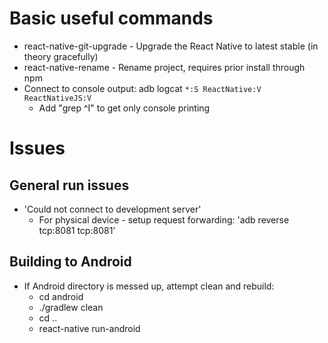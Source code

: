 # Basic useful commands

* react-native-git-upgrade - Upgrade the React Native to latest stable (in theory gracefully)
* react-native-rename <new name> - Rename project, requires prior install through npm
* Connect to console output: adb logcat `*:S ReactNative:V ReactNativeJS:V`
    * Add "grep \^I" to get only console printing

# Issues

## General run issues

* 'Could not connect to development server'
    * For physical device - setup request forwarding: 'adb reverse tcp:8081 tcp:8081'

## Building to Android

* If Android directory is messed up, attempt clean and rebuild:
    * cd android
    * ./gradlew clean
    * cd ..
    * react-native run-android


